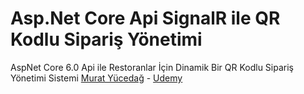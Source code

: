 # Asp.Net Core Api SignalR ile QR Kodlu Sipariş Yönetimi   
AspNet Core 6.0 Api ile Restoranlar İçin Dinamik Bir QR Kodlu Sipariş Yönetimi Sistemi [Murat Yücedağ](https://github.com/MuratYucedag/UdemySignalRProject) - [Udemy](https://www.udemy.com/course/aspnet-core-api-signalr-ile-qr-kodlu-siparis-yonetimi/?couponCode=KASIM2023) 
